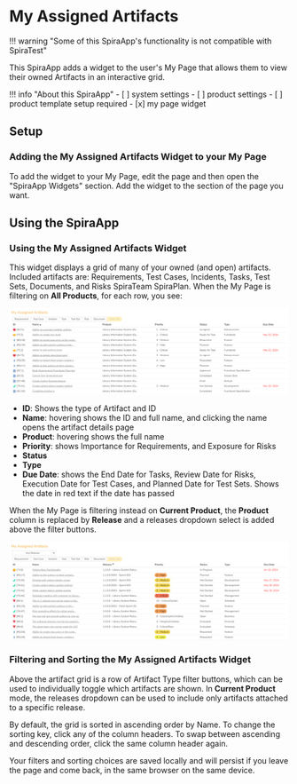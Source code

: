 # My Assigned Artifacts

!!! warning "Some of this SpiraApp's functionality is not compatible with SpiraTest"

This SpiraApp adds a widget to the user's My Page that allows them to view their owned Artifacts in an interactive grid.

!!! info "About this SpiraApp"
    - [ ] system settings
    - [ ] product settings 
    - [ ] product template setup required
    - [x] my page widget


## Setup
### Adding the My Assigned Artifacts Widget to your My Page

To add the widget to your My Page, edit the page and then open the "SpiraApp Widgets" section. Add the widget to the section of the page you want.


## Using the SpiraApp
### Using the My Assigned Artifacts Widget
This widget displays a grid of many of your owned (and open) artifacts. Included artifacts are: Requirements, Test Cases, Incidents, Tasks, Test Sets, Documents, and Risks <span class="pill">SpiraTeam</span> <span class="pill">SpiraPlan</span>.
When the My Page is filtering on **All Products**, for each row, you see:

![Widget showing owned artifacts in a table with a set of buttons above that include the artifact type names and "Show All".](img/assignedartifacts-all-products.png)
- **ID**: Shows the type of Artifact and ID
- **Name**: hovering shows the ID and full name, and clicking the name opens the artifact details page
- **Product**: hovering shows the full name
- **Priority**: shows Importance for Requirements, and Exposure for Risks
- **Status**
- **Type**
- **Due Date**: shows the End Date for Tasks, Review Date for Risks, Execution Date for Test Cases, and Planned Date for Test Sets. Shows the date in red text if the date has passed

When the My Page is filtering instead on **Current Product**, the **Product** column is replaced by **Release** and a releases dropdown select is added above the filter buttons.

![Widget showing owned artifacts in a table with a set of buttons above that include the artifact type names and "Show All", and a selection box above the buttons that says "Any Release"](img/assignedartifacts-current-product.png)

### Filtering and Sorting the My Assigned Artifacts Widget
Above the artifact grid is a row of Artifact Type filter buttons, which can be used to individually toggle which artifacts are shown. In **Current Product** mode, the releases dropdown can be used to include only artifacts attached to a specific release.

By default, the grid is sorted in ascending order by Name. To change the sorting key, click any of the column headers. To swap between ascending and descending order, click the same column header again.

Your filters and sorting choices are saved locally and will persist if you leave the page and come back, in the same browser on the same device.